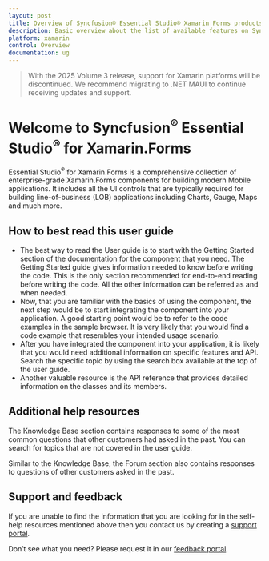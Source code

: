 ```yaml
---
layout: post
title: Overview of Syncfusion® Essential Studio® Xamarin Forms products
description: Basic overview about the list of available features on Syncfusion® Xamarin.Forms  components and steps to use the guide.
platform: xamarin
control: Overview
documentation: ug
---
```


> With the 2025 Volume 3 release, support for Xamarin platforms will be discontinued. We recommend migrating to .NET MAUI to continue receiving updates and support.

# Welcome to Syncfusion<sup>®</sup> Essential Studio<sup>®</sup> for Xamarin.Forms

Essential Studio<sup>®</sup> for Xamarin.Forms is a comprehensive collection of enterprise-grade Xamarin.Forms components for building modern Mobile applications. It includes all the UI controls that are typically required for building line-of-business (LOB) applications including Charts, Gauge, Maps and much more.

## How to best read this user guide

* The best way to read the User guide is to start with the Getting Started section of the documentation for the component that you need. The Getting Started guide gives information needed to know before writing the code. This is the only section recommended for end-to-end reading before writing the code. All the other information can be referred as and when needed.
* Now, that you are familiar with the basics of using the component, the next step would be to start integrating the component into your application. A good starting point would be to refer to the code examples in the sample browser. It is very likely that you would find a code example that resembles your intended usage scenario.
* After you have integrated the component into your application, it is likely that you would need additional information on specific features and API. Search the specific topic by using the search box available at the top of the user guide.
* Another valuable resource is the API reference that provides detailed information on the classes and its members.

## Additional help resources

The Knowledge Base section contains responses to some of the most common questions that other customers had asked in the past. You can search for topics that are not covered in the user guide.

Similar to the Knowledge Base, the Forum section also contains responses to questions of other customers asked in the past.

## Support and feedback

If you are unable to find the information that you are looking for in the self-help resources mentioned above then you contact us by creating a [support portal][support-link].

[support-link]: https://support.syncfusion.com/create

Don’t see what you need? Please request it in our [feedback portal](https://www.syncfusion.com/feedback/xamarin-forms).